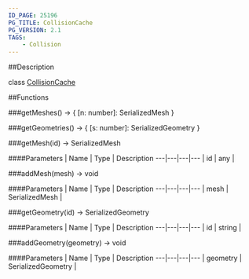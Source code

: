 ```yaml
---
ID_PAGE: 25196
PG_TITLE: CollisionCache
PG_VERSION: 2.1
TAGS:
    - Collision
---
```

##Description

class [CollisionCache](/classes/2.2-alpha/CollisionCache)



##Functions

###getMeshes() &rarr; { [n: number]: SerializedMesh }


###getGeometries() &rarr; { [s: number]: SerializedGeometry }


###getMesh(id) &rarr; SerializedMesh



####Parameters
 | Name | Type | Description
---|---|---|---
 | id | any | 

###addMesh(mesh) &rarr; void



####Parameters
 | Name | Type | Description
---|---|---|---
 | mesh | SerializedMesh | 

###getGeometry(id) &rarr; SerializedGeometry



####Parameters
 | Name | Type | Description
---|---|---|---
 | id | string | 

###addGeometry(geometry) &rarr; void



####Parameters
 | Name | Type | Description
---|---|---|---
 | geometry | SerializedGeometry | 

